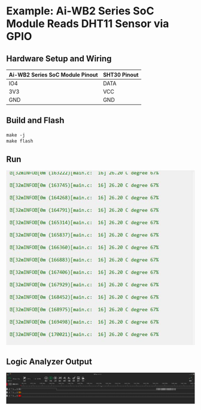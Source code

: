 # Example: Ai-WB2 Series SoC Module Reads DHT11 Sensor via GPIO

## Hardware Setup and Wiring

| Ai-WB2 Series SoC Module Pinout | SHT30 Pinout |
|---|---|
| IO4 | DATA |
| 3V3 | VCC |
| GND | GND |

## Build and Flash

```shell
make -j
make flash
```

## Run

![img](img/demo.jpg)

## Logic Analyzer Output

![img](img/logic_analyzer.jpg)
